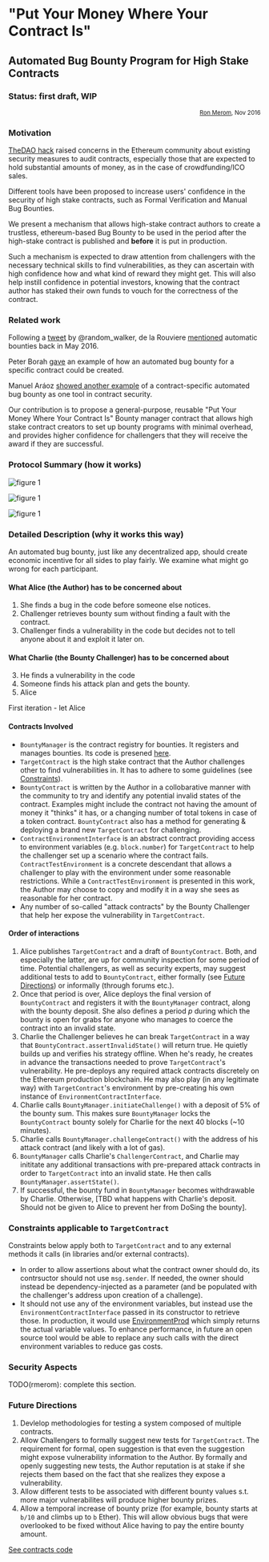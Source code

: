# "Put Your Money Where Your Contract Is"
## Automated Bug Bounty Program for High Stake Contracts
### Status: first draft, WIP
<div align="right">
<sub><a href='https://github.com/rmerom'>Ron Merom</a>, Nov 2016</sub>
</div>

### Motivation
[TheDAO hack](http://www.coindesk.com/understanding-dao-hack-journalists/) raised concerns in the Ethereum community about existing security measures to audit contracts, especially those that are expected to hold substantial amounts of money, as in the case of crowdfunding/ICO sales.

Different tools have been proposed to increase users' confidence in the security of high stake contracts, such as Formal Verification and Manual Bug Bounties.

We present a mechanism that allows high-stake contract authors to create a trustless, ethereum-based Bug Bounty to be used in the period after the high-stake contract is published and **before** it is put in production.

Such a mechanism is expected to draw attention from challengers with the necessary technical skills to find vulnerabilities, as they can ascertain with high confidence how and what kind of reward they might get. This will also help instill confidence in potential investors, knowing that the contract author has staked their own funds to vouch for the correctness of the contract.

### Related work

Following a [tweet](https://twitter.com/random_walker/status/692807445408845824) by @random_walker, de la Rouviere [mentioned](https://media.consensys.net/2016/05/05/assert-guards-towards-automated-code-bounties-safe-smart-contract-coding-on-ethereum/) automatic bounties back in May 2016.

Peter Borah [gave](https://medium.com/@peterborah/we-need-fault-tolerant-smart-contracts-ec1b56596dbc#.1j7it3cff) an example of how an automated bug bounty for a specific contract could be created.

Manuel Aráoz [showed another example](https://medium.com/zeppelin-blog/onward-with-ethereum-smart-contract-security-97a827e47702#.o4ckev1rf) of a contract-specific automated bug bounty as one tool in contract security.

Our contribution is to propose a general-purpose, reusable "Put Your Money Where Your Contract Is" Bounty manager contract that allows high stake contract creators to set up bounty programs with minimal overhead, and provides higher confidence for challengers that they will receive the award if they are successful.



### Protocol Summary (how it works)
![figure 1](http://www.pixhoster.info/f/2016-11/90329645edbd4aabcb0841afa6c3380f.png)

![figure 1](http://www.pixhoster.info/f/2016-11/305bae6134a69b3eccd3996faa65239c.png)

![figure 1](http://www.pixhoster.info/f/2016-11/3a0ca7f211d85fb2a4f1e5b70d294b04.png)


### Detailed Description (why it works this way)
An automated bug bounty, just like any decentralized app, should create economic incentive for all sides to play fairly. We examine what might go wrong for each participant.

#### What Alice (the Author) has to be concerned about
 1. She finds a bug in the code before someone else notices.
2. Challenger retrieves bounty sum without finding a fault with the contract.
3. Challenger finds a vulnerability in the code but decides not to tell anyone about it and exploit it later on.

#### What Charlie (the Bounty Challenger) has to be concerned about
3. He finds a vulnerability in the code 
4. Someone finds his attack plan and gets the bounty.
2. Alice 


First iteration - let Alice 


#### Contracts Involved
* `BountyManager`  is the contract registry for bounties. It registers and manages bounties. Its code is presened [here](https://github.com/rmerom/PutYourMoneyWhereYourContractIs/blob/master/contracts/BountyManager.sol).
* `TargetContract` is the high stake contract that the Author challenges other to find vulnerabilities in. It has to adhere to some guidelines (see <a href='#constraints-for-targetcontract'>Constraints</a>).
* `BountyContract` is written by the Author in a collobarative manner with the community to try and identify any potential invalid states of the contract. Examples might include the contract not having the amount of money it "thinks" it has, or a changing number of total tokens in case of a token contract. `BountyContract` also has a method for generating &amp; deploying a brand new `TargetContract` for challenging.
* `ContractEnvironmentInterface` is an abstract contract providing access to environment variables (e.g. `block.number`) for `TargetContract` to help the challenger set up a scenario where the contract fails. `ContractTestEnvironment` is a concrete descendant that allows a challenger to play with the environment under some reasonable restrictions. While a `ContractTestEnvironment` is presented in this work, the Author may choose to copy and modify it in a way she sees as reasonable for her contract.
* Any number of so-called "attack contracts" by the Bounty Challenger that help her expose the vulnerability in `TargetContract`.


#### Order of interactions
1. Alice publishes `TargetContract` and a draft of `BountyContract`. Both, and especially the latter, are up for community inspection for some period of time. Potential challengers, as well as security experts, may suggest additional tests to add to `BountyContract`, either formally (see <a href="#future-directions">Future Directions</a>) or informally (through forums etc.).
2. Once that period is over, Alice deploys the final version of `BountyContract` and registers it with the `BountyManager` contract, along with the bounty deposit. She also defines a period *p* during which the bounty is open for grabs for anyone who manages to coerce the contract into an invalid state.
3. Charlie the Challenger believes he can break `TargetContract` in a way that `BountyContract.assertInvalidState()` will return true. He quietly builds up and verifies his strategy offline. When he's ready, he creates in advance the transactions needed to prove `TargetContract`'s vulnerability. He pre-deploys any required attack contracts discretely on the Ethereum production blockchain. He may also play (in any legitimate way) with `TargetContract`'s environment by pre-creating his own instance of `EnvironmentContractInterface`.
4.  Charlie calls `BountyManager.initiateChallenge()` with a deposit of 5% of the bounty sum. This makes sure `BountyManager` locks the `BountyContract` bounty solely for Charlie for the next 40 blocks (~10 minutes). 
5.  Charlie calls `BountyManager.challengeContract()` with the address of his attack contract (and likely with a lot of gas).
6. `BountyManager` calls Charlie's `ChallengerContract`, and Charlie may inititate any additional transactions with pre-prepared attack contracts in order to `TargetContract` into an invalid state. He then calls `BountyManager.assertState()`.
7. If successful, the bounty fund in `BountyManager` becomes withdrawable by Charlie. Otherwise, [TBD what happens with Charlie's deposit. Should not be given to Alice to prevent her from DoSing the bounty].

### Constraints applicable to `TargetContract`
Constraints below apply both to `TargetContract` and to any external methods it calls (in libraries and/or external contracts).
* In order to allow assertions about what the contract owner should do, its contrsuctor should not use `msg.sender`. If needed, the owner should instead be dependency-injected as a parameter (and be populated with the challenger's address upon creation of a challenge).
* It should not use any of the environment variables, but instead use the `EnvironmentContractInterface` passed in its constructor to retrieve those. In production, it would use [EnvironmentProd](https://github.com/rmerom/PutYourMoneyWhereYourContractIs/blob/master/contracts/EnvironmentProd.sol) which simply returns the actual variable values. To enhance performance, in future an open source tool would be able to replace any such calls with the direct environment variables to reduce gas costs.


### Security Aspects

TODO(rmerom): complete this section.

### Future Directions
1. Devlelop methodologies for testing a system composed of multiple contracts.
2. Allow Challengers to formally suggest new tests for `TargetContract`. The requirement for formal, open suggestion is that even the suggestion might expose vulnerability information to the Author. By formally and openly suggesting new tests, the Author reputation is at stake if she rejects them based on the fact that she realizes they expose a vulnerability.
3. Allow different tests to be associated with different bounty values s.t. more major vulnerabilites will produce higher bounty prizes.
4. Allow a temporal increase of bounty prize (for example, bounty starts at `b/10` and climbs up to `b` Ether). This will allow obvious bugs that were overlooked to be fixed without Alice having to pay the entire bounty amount.

[See contracts code](https://github.com/rmerom/PutYourMoneyWhereYourContractIs/blob/master/contracts)


